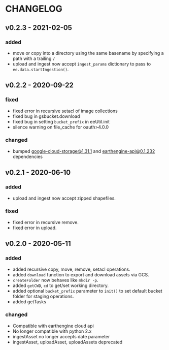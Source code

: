 # CHANGELOG

## v0.2.3 - 2021-02-05

### added
- move or copy into a directory using the same basename by specifying a path with a trailing `/`
- upload and ingest now accept `ingest_params` dictionary to pass to `ee.data.startIngestion()`.

## v0.2.2 - 2020-09-22

### fixed
- fixed error in recursive setacl of image collections
- fixed bug in gsbucket.download
- fixed bug in setting `bucket_prefix` in eeUtil.init
- silence warning on file_cache for oauth>4.0.0

### changed
- bumped google-cloud-storage@1.31.1 and earthengine-api@0.1.232 dependencies

## v0.2.1 - 2020-06-10

### added
- upload and ingest now accept zipped shapefiles.

### fixed
- fixed error in recursive remove.
- fixed error in upload.

## v0.2.0 - 2020-05-11

### added
- added recursive copy, move, remove, setacl operations.
- added `download` function to export and download assets via GCS.
- `createFolder` now behaves like `mkdir -p`.
- added `getCWD`, `cd` to get/set working directory.
- added optional `bucket_prefix` parameter to `init()` to set default bucket
folder for staging operations.
- added getTasks

### changed
- Compatible with earthengine cloud api
- No longer compatible with python 2.x
- ingestAsset no longer accepts date parameter
- ingestAsset, uploadAsset, uploadAssets deprecated
